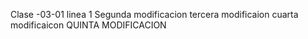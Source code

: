 Clase -03-01 linea 1
Segunda modificacion 
tercera modificaion 
cuarta modificaicon 
QUINTA MODIFICACION 